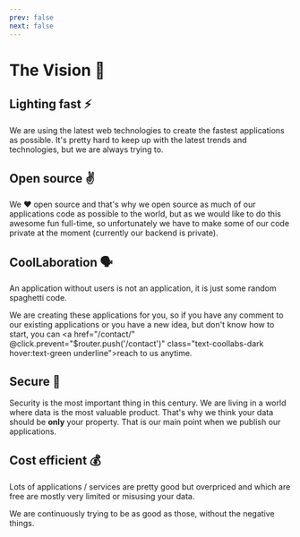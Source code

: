 ```yaml
---
prev: false
next: false
---
```

# The Vision 🚀

## Lighting fast ⚡

We are using the latest web technologies to create the fastest applications as possible. It's pretty hard to keep up with the latest trends and technologies, but we are always trying to.

## Open source ✌️

We ❤️️ open source and that's why we open source as much of our applications code as possible to the world, but as we would like to do this awesome fun full-time, so unfortunately we have to make some of our code private at the moment (currently our backend is private).

## CoolLaboration 🗣 

An application without users is not an application, it is just some random spaghetti code. 

We are creating these applications for <span class="bg-coollabs text-white px-1">you</span>, so if you have any comment to our existing applications or you have a new idea, but don't know how to start, you can <a href="/contact/" @click.prevent="$router.push('/contact')" class="text-coollabs-dark hover:text-green underline">reach to us anytime.</a>

## Secure 🔐 

Security is the most important thing in this century. We are living in a world where data is the most valuable product. That's why we think your data should be **only** your property. That is our main point when we publish our applications.

## Cost efficient 💰 

Lots of applications / services are pretty good but overpriced and which are free are mostly very limited or misusing your data.

We are continuously trying to be as good as those, without the negative things.
